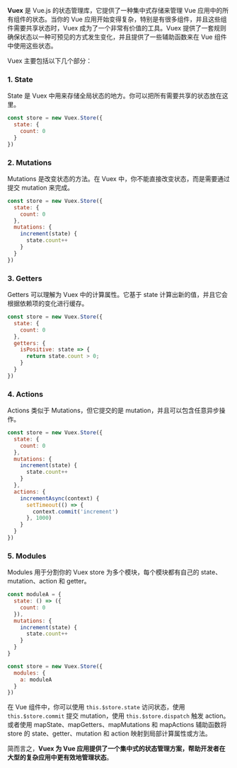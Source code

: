 **Vuex** 是 Vue.js 的状态管理库，它提供了一种集中式存储来管理 Vue 应用中的所有组件的状态。当你的 Vue 应用开始变得复杂，特别是有很多组件，并且这些组件需要共享状态时，Vuex 成为了一个非常有价值的工具。Vuex 提供了一套规则确保状态以一种可预见的方式发生变化，并且提供了一些辅助函数来在 Vue 组件中使用这些状态。

Vuex 主要包括以下几个部分：

### 1. **State**

State 是 Vuex 中用来存储全局状态的地方。你可以把所有需要共享的状态放在这里。

```javascript
const store = new Vuex.Store({
  state: {
    count: 0
  }
})
```

### 2. **Mutations**

Mutations 是改变状态的方法。在 Vuex 中，你不能直接改变状态，而是需要通过提交 mutation 来完成。

```javascript
const store = new Vuex.Store({
  state: {
    count: 0
  },
  mutations: {
    increment(state) {
      state.count++
    }
  }
})
```

### 3. **Getters**

Getters 可以理解为 Vuex 中的计算属性。它基于 state 计算出新的值，并且它会根据依赖项的变化进行缓存。

```javascript
const store = new Vuex.Store({
  state: {
    count: 0
  },
  getters: {
    isPositive: state => {
      return state.count > 0;
    }
  }
})
```

### 4. **Actions**

Actions 类似于 Mutations，但它提交的是 mutation，并且可以包含任意异步操作。

```javascript
const store = new Vuex.Store({
  state: {
    count: 0
  },
  mutations: {
    increment(state) {
      state.count++
    }
  },
  actions: {
    incrementAsync(context) {
      setTimeout(() => {
        context.commit('increment')
      }, 1000)
    }
  }
})
```

### 5. **Modules**

Modules 用于分割你的 Vuex store 为多个模块，每个模块都有自己的 state、mutation、action 和 getter。

```javascript
const moduleA = {
  state: () => ({
    count: 0
  }),
  mutations: {
    increment(state) {
      state.count++
    }
  }
}

const store = new Vuex.Store({
  modules: {
    a: moduleA
  }
})
```

在 Vue 组件中，你可以使用 `this.$store.state` 访问状态，使用 `this.$store.commit` 提交 mutation，使用 `this.$store.dispatch` 触发 action。或者使用 mapState、mapGetters、mapMutations 和 mapActions 辅助函数将 store 的 state、getter、mutation 和 action 映射到局部计算属性或方法。

简而言之，**Vuex 为 Vue 应用提供了一个集中式的状态管理方案，帮助开发者在大型的复杂应用中更有效地管理状态**。